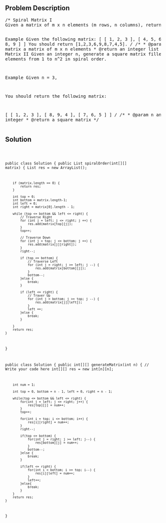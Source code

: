 <!--
<style>
  body { font-family: Arial, sans-serif; }
  .container { max-width: 200px; margin: 0 auto; padding: 10px; }
  .comment-block { background-color: #f9f9f9; padding: 10px; border-left: 5px solid #ccc; width: 200px; margin: 20px auto; overflow-wrap: break-word; white-space: pre-wrap; }
  .code-block { background-color: #f4f4f4; padding: 10px; border: 1px solid #ddd; width: 50%; margin: 20px auto; overflow-wrap: break-word; white-space: pre-wrap; }
</style>
-->

<div class='container'>
<h2>Problem Description</h2>
<div class='comment-block'>
<pre>
/* Spiral Matrix I
Given a matrix of m x n elements (m rows, n columns), return all elements of the matrix in spiral order.

Example
Given the following matrix:
[
 [ 1, 2, 3 ],
 [ 4, 5, 6 ],
 [ 7, 8, 9 ]
]
You should return [1,2,3,6,9,8,7,4,5].
*/
    /**
     * @param matrix a matrix of m x n elements
     * @return an integer list
     */
/*Spiral Matrix II
Given an integer n, generate a square matrix filled with elements from 1 to n^2 in spiral order.

Example
Given n = 3,

You should return the following matrix:

[
  [ 1, 2, 3 ],
  [ 8, 9, 4 ],
  [ 7, 6, 5 ]
]
*/
    /**
     * @param n an integer
     * @return a square matrix
     */
</pre>
</div>

<h2>Solution</h2>
<div class='code-block'>
<pre><code class='language-java'>

public class Solution {
    public List<Integer> spiralOrder(int[][] matrix) {
        List<Integer> res = new ArrayList<Integer>();
        
        if (matrix.length == 0) {
            return res;
        }
        
        int top = 0;
        int bottom = matrix.length-1;
        int left = 0;
        int right = matrix[0].length - 1;
        
        while (top <= bottom && left <= right) {
            // Traverse Right
            for (int j = left; j <= right; j ++) {
                res.add(matrix[top][j]);
            }
            top++;
            
            // Traverse Down
            for (int j = top; j <= bottom; j ++) {
                res.add(matrix[j][right]);
            }
            right--;
            
            if (top <= bottom) {
                // Traverse Left
                for (int j = right; j >= left; j --) {
                    res.add(matrix[bottom][j]);
                }
                bottom--;
            }else {
                break;
            }
                
            if (left <= right) {
                // Traver Up
                for (int j = bottom; j >= top; j --) {
                    res.add(matrix[j][left]);
                }
                left ++;
            }else {
                break;
            }
            
        }
        return res;
    }
}





public class Solution {
    public int[][] generateMatrix(int n) {
        // Write your code here
        int[][] res = new int[n][n];
        
        int num = 1;
        
        int top = 0, bottom = n - 1, left = 0, right = n - 1;
        
        while(top <= bottom && left <= right) {
            for(int j = left; j <= right; j++) {
                res[top][j] = num++;
            }
            top++;
            
            for(int i = top; i <= bottom; i++) {
                res[i][right] = num++;
            }
            right--;
            
            if(top <= bottom) {
                for(int j = right; j >= left; j--) {
                    res[bottom][j] = num++;
                }
                bottom--;
            }else {
                break;
            }
            
            if(left <= right) {
                for(int i = bottom; i >= top; i--) {
                    res[i][left] = num++;
                }
                left++;
            }else{
                break;
            }
        }
        return res;
    }
}

















</code></pre>
</div>
</div>
